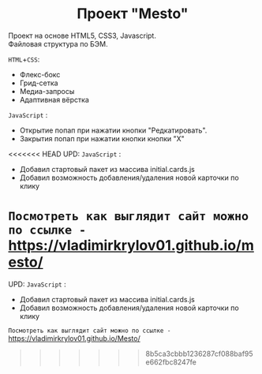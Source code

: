 <h1 align="center">Проект "Mesto"</h1>

Проект на основе HTML5, CSS3, Javascript.  
Файловая структура по БЭМ.

`HTML`+`CSS`:
* Флекс-бокс
* Грид-сетка
* Медиа-запросы
* Адаптивная вёрстка


`JavaScript` :
* Открытие попап при нажатии кнопки "Редкатировать".
* Закрытия попап при нажатии кнопки кнопки "X"

<<<<<<< HEAD
UPD:
`JavaScript` :
* Добавил стартовый пакет из массива initial.cards.js
* Добавил возможность добавления/удаления новой карточки по клику

`Посмотреть как выглядит сайт можно по ссылке -` https://vladimirkrylov01.github.io/mesto/  
=======
UPD: 
`JavaScript` : 
* Добавил стартовый пакет из массива initial.cards.js
* Добавил возможность добавления/удаления новой карточки по клику

`Посмотреть как выглядит сайт можно по ссылке -` https://vladimirkrylov01.github.io/Mesto/  
>>>>>>> 8b5ca3cbbb1236287cf088baf95e662fbc8247fe

